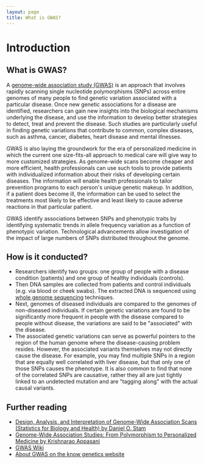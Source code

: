 ```yaml
---
layout: page
title: What is GWAS?
---
```


Introduction
===================

## What is GWAS?

A [genome-wide association study (GWAS)](https://en.wikipedia.org/wiki/Genome-wide_association_study) is an approach that involves rapidly scanning single nucleotide polymorphisms (SNPs) across entire genomes of many people to find genetic variation associated with a particular disease. Once new genetic associations for a disease are identified, researchers can gain new insights into the biological mechanisms underlying the disease, and use the information to develop better strategies to detect, treat and prevent the disease. Such studies are particularly useful in finding genetic variations that contribute to common, complex diseases, such as asthma, cancer, diabetes, heart disease and mental illnesses.

GWAS is also laying the groundwork for the era of personalized medicine in which the current one size-fits-all approach to medical care will give way to more customized strategies. As genome-wide scans become cheaper and more efficient, health professionals can use such tools to provide patients with individualized information about their risks of developing certain diseases. The information will enable health professionals to tailor prevention programs to each person's unique genetic makeup. In addition, if a patient does become ill, the information can be used to select the treatments most likely to be effective and least likely to cause adverse reactions in that particular patient.

GWAS identify associations between SNPs and phenotypic traits by identifying systematic trends in allele frequency variation as a function of phenotypic variation. Technological advancements allow investigation of the impact of large numbers of SNPs distributed throughout the genome.


## How is it conducted?

* Researchers identify two groups: one group of people with a disease condition (patients) and one group of healthy individuals (controls).
* Then DNA samples are collected from patients and control individuals (e.g. via blood or cheek swabs). The extracted DNA is sequenced using [whole genome sequencing](https://en.wikipedia.org/wiki/Whole_genome_sequencing) techniques.
* Next, genomes of diseased individuals are compared to the genomes of non-diseased individuals. If certain genetic variations are found to be significantly more frequent in people with the disease compared to people without disease, the variations are said to be "associated" with the disease.
* The associated genetic variations can serve as powerful pointers to the region of the human genome where the disease-causing problem resides. However, the associated variants themselves may not directly cause the disease. For example, you may find multiple SNPs in a region that are equally well correlated with liver disease, but that only one of those SNPs causes the phenotype. It is also common to find that none of the correlated SNPs are causative, rather they all are just tightly linked to an undetected mutation and are "tagging along" with the actual causal variants.

## Further reading

  - [Design, Analysis, and Interpretation of Genome-Wide Association Scans (Statistics for Biology and Health) by Daniel O. Stam](https://www.amazon.com/Daniel-Stram-ebook-dp-B00Q6K3082/dp/B00Q6K3082/ref=mt_other?_encoding=UTF8&me=&qid=1594914210)
  - [Genome-Wide Association Studies: From Polymorphism to Personalized Medicine by Krishnarao Appasani](https://www.amazon.com/Genome-Wide-Association-Studies-Polymorphism-Personalized-ebook/dp/B017205EP6/ref=sr_1_1?crid=310PWHK5O9RXY&dchild=1&keywords=genome+wide+association+study&qid=1594914256&sprefix=genome+wide+ass%2Caps%2C211&sr=8-1)
  - [GWAS Wiki](https://en.wikipedia.org/wiki/Genome-wide_association_study)
  - [About GWAS on the know genetics website](https://knowgenetics.org/genome-wide-association-studies-gwas/)
